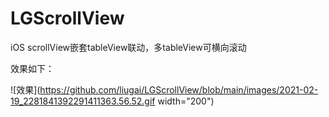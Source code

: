 # LGScrollView
iOS scrollView嵌套tableView联动，多tableView可横向滚动

效果如下：

![效果](https://github.com/liugai/LGScrollView/blob/main/images/2021-02-19_2281841392291411363.56.52.gif width="200")

